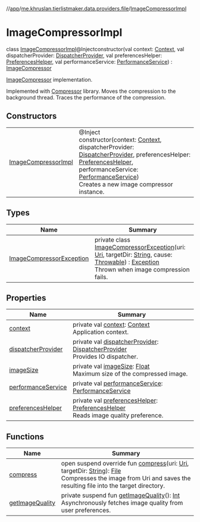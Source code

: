 //[app](../../../index.md)/[me.khruslan.tierlistmaker.data.providers.file](../index.md)/[ImageCompressorImpl](index.md)

# ImageCompressorImpl

class [ImageCompressorImpl](index.md)@Injectconstructor(val context: [Context](https://developer.android.com/reference/kotlin/android/content/Context.html), val dispatcherProvider: [DispatcherProvider](../../me.khruslan.tierlistmaker.data.providers.dispatchers/-dispatcher-provider/index.md), val preferencesHelper: [PreferencesHelper](../../me.khruslan.tierlistmaker.data.providers.database/-preferences-helper/index.md), val performanceService: [PerformanceService](../../me.khruslan.tierlistmaker.util.performance/-performance-service/index.md)) : [ImageCompressor](../-image-compressor/index.md)

[ImageCompressor](../-image-compressor/index.md) implementation.

Implemented with [Compressor](https://github.com/Shouheng88/Compressor) library. Moves the compression to the background thread. Traces the performance of the compression.

## Constructors

| | |
|---|---|
| [ImageCompressorImpl](-image-compressor-impl.md) | @Inject<br>constructor(context: [Context](https://developer.android.com/reference/kotlin/android/content/Context.html), dispatcherProvider: [DispatcherProvider](../../me.khruslan.tierlistmaker.data.providers.dispatchers/-dispatcher-provider/index.md), preferencesHelper: [PreferencesHelper](../../me.khruslan.tierlistmaker.data.providers.database/-preferences-helper/index.md), performanceService: [PerformanceService](../../me.khruslan.tierlistmaker.util.performance/-performance-service/index.md))<br>Creates a new image compressor instance. |

## Types

| Name | Summary |
|---|---|
| [ImageCompressorException](-image-compressor-exception/index.md) | private class [ImageCompressorException](-image-compressor-exception/index.md)(uri: [Uri](https://developer.android.com/reference/kotlin/android/net/Uri.html), targetDir: [String](https://kotlinlang.org/api/latest/jvm/stdlib/kotlin/-string/index.html), cause: [Throwable](https://kotlinlang.org/api/latest/jvm/stdlib/kotlin/-throwable/index.html)) : [Exception](https://developer.android.com/reference/kotlin/java/lang/Exception.html)<br>Thrown when image compression fails. |

## Properties

| Name | Summary |
|---|---|
| [context](context.md) | private val [context](context.md): [Context](https://developer.android.com/reference/kotlin/android/content/Context.html)<br>Application context. |
| [dispatcherProvider](dispatcher-provider.md) | private val [dispatcherProvider](dispatcher-provider.md): [DispatcherProvider](../../me.khruslan.tierlistmaker.data.providers.dispatchers/-dispatcher-provider/index.md)<br>Provides IO dispatcher. |
| [imageSize](image-size.md) | private val [imageSize](image-size.md): [Float](https://kotlinlang.org/api/latest/jvm/stdlib/kotlin/-float/index.html)<br>Maximum size of the compressed image. |
| [performanceService](performance-service.md) | private val [performanceService](performance-service.md): [PerformanceService](../../me.khruslan.tierlistmaker.util.performance/-performance-service/index.md) |
| [preferencesHelper](preferences-helper.md) | private val [preferencesHelper](preferences-helper.md): [PreferencesHelper](../../me.khruslan.tierlistmaker.data.providers.database/-preferences-helper/index.md)<br>Reads image quality preference. |

## Functions

| Name | Summary |
|---|---|
| [compress](compress.md) | open suspend override fun [compress](compress.md)(uri: [Uri](https://developer.android.com/reference/kotlin/android/net/Uri.html), targetDir: [String](https://kotlinlang.org/api/latest/jvm/stdlib/kotlin/-string/index.html)): [File](https://developer.android.com/reference/kotlin/java/io/File.html)<br>Compresses the image from Uri and saves the resulting file into the target directory. |
| [getImageQuality](get-image-quality.md) | private suspend fun [getImageQuality](get-image-quality.md)(): [Int](https://kotlinlang.org/api/latest/jvm/stdlib/kotlin/-int/index.html)<br>Asynchronously fetches image quality from user preferences. |
